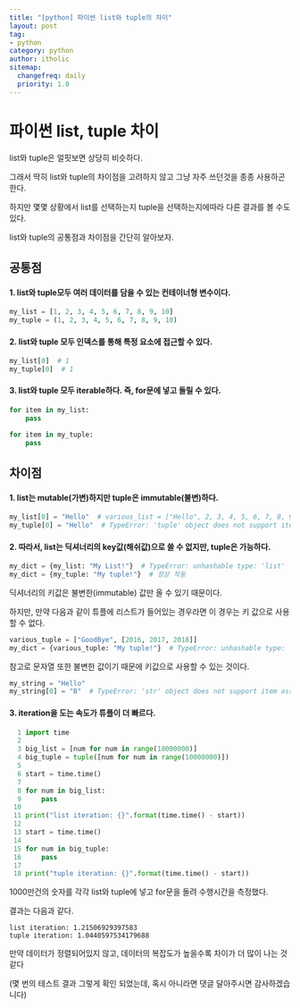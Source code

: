 ```yaml
---
title: "[python] 파이썬 list와 tuple의 차이"
layout: post
tag:
- python
category: python
author: itholic
sitemap:
  changefreq: daily
  priority: 1.0
---
```


# 파이썬 list, tuple 차이

list와 tuple은 얼핏보면 상당히 비슷하다.

그래서 딱히 list와 tuple의 차이점을 고려하지 않고 그냥 자주 쓰던것을 종종 사용하곤 한다.

하지만 몇몇 상황에서 list를 선택하는지 tuple을 선택하는지에따라 다른 결과를 볼 수도 있다.

list와 tuple의 공통점과 차이점을 간단히 알아보자.

## 공통점

#### 1. list와 tuple모두 여러 데이터를 담을 수 있는 컨테이너형 변수이다.

```python
my_list = [1, 2, 3, 4, 5, 6, 7, 8, 9, 10]
my_tuple = (1, 2, 3, 4, 5, 6, 7, 8, 9, 10)
```

#### 2. list와 tuple 모두 인덱스를 통해 특정 요소에 접근할 수 있다.

```python
my_list[0]  # 1
my_tuple[0]  # 1
```

#### 3. list와 tuple 모두 iterable하다. 즉, for문에 넣고 돌릴 수 있다.

```python
for item in my_list:
    pass

for item in my_tuple:
    pass
```


## 차이점

#### 1. list는 mutable(가변)하지만 tuple은 immutable(불변)하다.

```python
my_list[0] = "Hello"  # various_list = ["Hello", 2, 3, 4, 5, 6, 7, 8, 9, 10]
my_tuple[0] = "Hello"  # TypeError: 'tuple' object does not support item assignment
```

#### 2. 따라서, list는 딕셔너리의 key값(해쉬값)으로 쓸 수 없지만, tuple은 가능하다.

```python
my_dict = {my_list: "My List!"}  # TypeError: unhashable type: 'list'
my_dict = {my_tuple: "My tuple!"}  # 정상 작동
```

딕셔너리의 키값은 불변한(immutable) 값만 올 수 있기 때문이다.

하지만, 만약 다음과 같이 튜플에 리스트가 들어있는 경우라면 이 경우는 키 값으로 사용할 수 없다.

```python
various_tuple = ["GoodBye", [2016, 2017, 2018]]
my_dict = {various_tuple: "My tuple!"}  # TypeError: unhashable type: 'list'
```


참고로 문자열 또한 불변한 값이기 때문에 키값으로 사용할 수 있는 것이다.

```python
my_string = "Hello"
my_string[0] = "B"  # TypeError: 'str' object does not support item assignment
```


#### 3. iteration을 도는 속도가 튜플이 더 빠르다.

```python
  1 import time
  2
  3 big_list = [num for num in range(10000000)]
  4 big_tuple = tuple([num for num in range(10000000)])
  5
  6 start = time.time()
  7
  8 for num in big_list:
  9     pass
 10
 11 print("list iteration: {}".format(time.time() - start))
 12
 13 start = time.time()
 14
 15 for num in big_tuple:
 16     pass
 17
 18 print("tuple iteration: {}".format(time.time() - start))
```

1000만건의 숫자를 각각 list와 tuple에 넣고 for문을 돌려 수행시간을 측정했다.

결과는 다음과 같다.

```
list iteration: 1.21506929397583
tuple iteration: 1.0440597534179688
```

만약 데이터가 정렬되어있지 않고, 데이터의 복잡도가 높을수록 차이가 더 많이 나는 것 같다

(몇 번의 테스트 결과 그렇게 확인 되었는데, 혹시 아니라면 댓글 달아주시면 감사하겠습니다)


